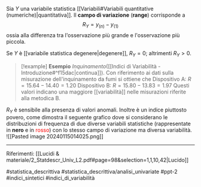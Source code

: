 Sia $Y$ una variabile statistica [[Variabili#Variabili quantitative (numeriche)|quantitativa]]. Il **campo di variazione** (**range**) corrisponde a $$ R_Y = y_{(n)}-y_{(1)} $$
ossia alla differenza tra l'osservazione più grande e l'osservazione più piccola.

Se $Y$ è [[variabile statistica degenere|degenere]], $R_Y = 0$; altrimenti $R_Y \gt 0$.

> [!example] **Esempio**
> *Inquinamento*([[Indici di Variabilità - Introduzione#^f15dac|continua]]). Con riferimento ai dati sulla misurazione dell'inquinamento da fumi si ottiene che
> Dispositivo A: $R = 15.64 - 14.40 = 1.20$
> Dispositivo B: $R = 15.80 - 13.83 = 1.97$
> Questi valori indicano una maggiore [[variabilità]] nelle misurazioni riferite alla metodica B. 

$R_Y$ è sensibile alla presenza di valori anomali. Inoltre è un indice piuttosto povero, come dimostra il seguente grafico dove si considerano le distribuzioni di frequenza di due diverse variabili statistiche (rappresentate in **nero** e in <span style="color:red">rosso</span>) con lo stesso campo di variazione ma diversa variabilità.
![[Pasted image 20240115014025.png]]

***
Riferimenti:
[[Lucidi & materiale/2_Statdescr_Univ_L2.pdf#page=98&selection=1,1,10,42|Lucido]]

#statistica_descrittiva 
#statistica_descrittiva/analisi_univariate
#ppt-2 
#indici_sintetici 
#indici_di_variabilità 